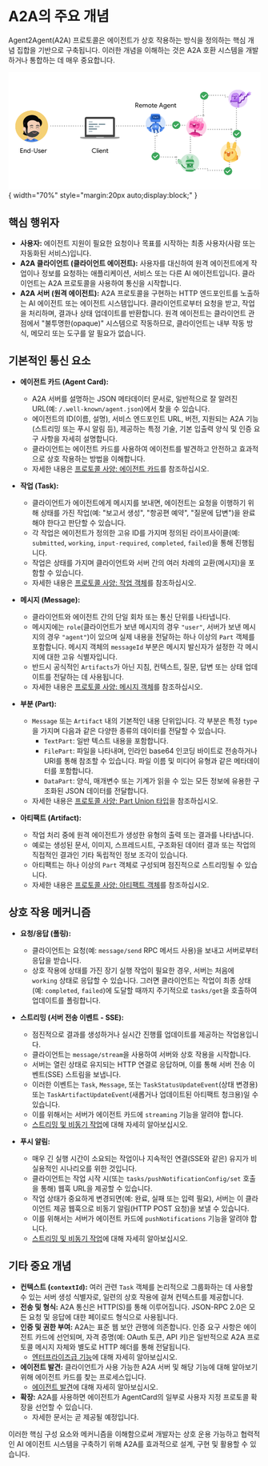 # A2A의 주요 개념

Agent2Agent(A2A) 프로토콜은 에이전트가 상호 작용하는 방식을 정의하는 핵심 개념 집합을 기반으로 구축됩니다. 이러한 개념을 이해하는 것은 A2A 호환 시스템을 개발하거나 통합하는 데 매우 중요합니다.

![사용자, A2A 클라이언트(클라이언트 에이전트), A2A 서버(원격 에이전트)를 보여주는 A2A 행위자 그림](../assets/a2a-actors.png){ width="70%" style="margin:20px auto;display:block;" }

## 핵심 행위자

- **사용자:** 에이전트 지원이 필요한 요청이나 목표를 시작하는 최종 사용자(사람 또는 자동화된 서비스)입니다.
- **A2A 클라이언트 (클라이언트 에이전트):** 사용자를 대신하여 원격 에이전트에게 작업이나 정보를 요청하는 애플리케이션, 서비스 또는 다른 AI 에이전트입니다. 클라이언트는 A2A 프로토콜을 사용하여 통신을 시작합니다.
- **A2A 서버 (원격 에이전트):** A2A 프로토콜을 구현하는 HTTP 엔드포인트를 노출하는 AI 에이전트 또는 에이전트 시스템입니다. 클라이언트로부터 요청을 받고, 작업을 처리하며, 결과나 상태 업데이트를 반환합니다. 원격 에이전트는 클라이언트 관점에서 "불투명한(opaque)" 시스템으로 작동하므로, 클라이언트는 내부 작동 방식, 메모리 또는 도구를 알 필요가 없습니다.

## 기본적인 통신 요소

- **에이전트 카드 (Agent Card):**

    - A2A 서버를 설명하는 JSON 메타데이터 문서로, 일반적으로 잘 알려진 URL(예: `/.well-known/agent.json`)에서 찾을 수 있습니다.
    - 에이전트의 ID(이름, 설명), 서비스 엔드포인트 URL, 버전, 지원되는 A2A 기능(스트리밍 또는 푸시 알림 등), 제공하는 특정 기술, 기본 입출력 양식 및 인증 요구 사항을 자세히 설명합니다.
    - 클라이언트는 에이전트 카드를 사용하여 에이전트를 발견하고 안전하고 효과적으로 상호 작용하는 방법을 이해합니다.
    - 자세한 내용은 [프로토콜 사양: 에이전트 카드](../specification.md#5-agent-discovery-the-agent-card)를 참조하십시오.

- **작업 (Task):**

    - 클라이언트가 에이전트에게 메시지를 보내면, 에이전트는 요청을 이행하기 위해 상태를 가진 작업(예: "보고서 생성", "항공편 예약", "질문에 답변")을 완료해야 한다고 판단할 수 있습니다.
    - 각 작업은 에이전트가 정의한 고유 ID를 가지며 정의된 라이프사이클(예: `submitted`, `working`, `input-required`, `completed`, `failed`)을 통해 진행됩니다.
    - 작업은 상태를 가지며 클라이언트와 서버 간의 여러 차례의 교환(메시지)을 포함할 수 있습니다.
    - 자세한 내용은 [프로토콜 사양: 작업 객체](../specification.md#61-task-object)를 참조하십시오.

- **메시지 (Message):**

    - 클라이언트와 에이전트 간의 단일 회차 또는 통신 단위를 나타냅니다.
    - 메시지에는 `role`(클라이언트가 보낸 메시지의 경우 `"user"`, 서버가 보낸 메시지의 경우 `"agent"`)이 있으며 실제 내용을 전달하는 하나 이상의 `Part` 객체를 포함합니다. 메시지 객체의 `messageId` 부분은 메시지 발신자가 설정한 각 메시지에 대한 고유 식별자입니다.
    - 반드시 공식적인 `Artifacts`가 아닌 지침, 컨텍스트, 질문, 답변 또는 상태 업데이트를 전달하는 데 사용됩니다.
    - 자세한 내용은 [프로토콜 사양: 메시지 객체](../specification.md#64-message-object)를 참조하십시오.

- **부분 (Part):**

    - `Message` 또는 `Artifact` 내의 기본적인 내용 단위입니다. 각 부분은 특정 `type`을 가지며 다음과 같은 다양한 종류의 데이터를 전달할 수 있습니다.
        - `TextPart`: 일반 텍스트 내용을 포함합니다.
        - `FilePart`: 파일을 나타내며, 인라인 base64 인코딩 바이트로 전송하거나 URI를 통해 참조할 수 있습니다. 파일 이름 및 미디어 유형과 같은 메타데이터를 포함합니다.
        - `DataPart`: 양식, 매개변수 또는 기계가 읽을 수 있는 모든 정보에 유용한 구조화된 JSON 데이터를 전달합니다.
    - 자세한 내용은 [프로토콜 사양: Part Union 타입](../specification.md#65-part-union-type)을 참조하십시오.

- **아티팩트 (Artifact):**
    - 작업 처리 중에 원격 에이전트가 생성한 유형의 출력 또는 결과를 나타냅니다.
    - 예로는 생성된 문서, 이미지, 스프레드시트, 구조화된 데이터 결과 또는 작업의 직접적인 결과인 기타 독립적인 정보 조각이 있습니다.
    - 아티팩트는 하나 이상의 `Part` 객체로 구성되며 점진적으로 스트리밍될 수 있습니다.
    - 자세한 내용은 [프로토콜 사양: 아티팩트 객체](../specification.md#67-artifact-object)를 참조하십시오.

## 상호 작용 메커니즘

- **요청/응답 (폴링):**

    - 클라이언트는 요청(예: `message/send` RPC 메서드 사용)을 보내고 서버로부터 응답을 받습니다.
    - 상호 작용에 상태를 가진 장기 실행 작업이 필요한 경우, 서버는 처음에 `working` 상태로 응답할 수 있습니다. 그러면 클라이언트는 작업이 최종 상태(예: `completed`, `failed`)에 도달할 때까지 주기적으로 `tasks/get`을 호출하여 업데이트를 폴링합니다.

- **스트리밍 (서버 전송 이벤트 - SSE):**

    - 점진적으로 결과를 생성하거나 실시간 진행률 업데이트를 제공하는 작업용입니다.
    - 클라이언트는 `message/stream`을 사용하여 서버와 상호 작용을 시작합니다.
    - 서버는 열린 상태로 유지되는 HTTP 연결로 응답하며, 이를 통해 서버 전송 이벤트(SSE) 스트림을 보냅니다.
    - 이러한 이벤트는 `Task`, `Message`, 또는 `TaskStatusUpdateEvent`(상태 변경용) 또는 `TaskArtifactUpdateEvent`(새롭거나 업데이트된 아티팩트 청크용)일 수 있습니다.
    - 이를 위해서는 서버가 에이전트 카드에 `streaming` 기능을 알려야 합니다.
    - [스트리밍 및 비동기 작업](./streaming-and-async.md)에 대해 자세히 알아보십시오.

- **푸시 알림:**
    - 매우 긴 실행 시간이 소요되는 작업이나 지속적인 연결(SSE와 같은) 유지가 비실용적인 시나리오를 위한 것입니다.
    - 클라이언트는 작업 시작 시(또는 `tasks/pushNotificationConfig/set` 호출을 통해) 웹훅 URL을 제공할 수 있습니다.
    - 작업 상태가 중요하게 변경되면(예: 완료, 실패 또는 입력 필요), 서버는 이 클라이언트 제공 웹훅으로 비동기 알림(HTTP POST 요청)을 보낼 수 있습니다.
    - 이를 위해서는 서버가 에이전트 카드에 `pushNotifications` 기능을 알려야 합니다.
    - [스트리밍 및 비동기 작업](./streaming-and-async.md)에 대해 자세히 알아보십시오.

## 기타 중요 개념

- **컨텍스트 (`contextId`):** 여러 관련 `Task` 객체를 논리적으로 그룹화하는 데 사용할 수 있는 서버 생성 식별자로, 일련의 상호 작용에 걸쳐 컨텍스트를 제공합니다.
- **전송 및 형식:** A2A 통신은 HTTP(S)를 통해 이루어집니다. JSON-RPC 2.0은 모든 요청 및 응답에 대한 페이로드 형식으로 사용됩니다.
- **인증 및 권한 부여:** A2A는 표준 웹 보안 관행에 의존합니다. 인증 요구 사항은 에이전트 카드에 선언되며, 자격 증명(예: OAuth 토큰, API 키)은 일반적으로 A2A 프로토콜 메시지 자체와 별도로 HTTP 헤더를 통해 전달됩니다.
    - [엔터프라이즈급 기능](./enterprise-ready.md)에 대해 자세히 알아보십시오.
- **에이전트 발견:** 클라이언트가 사용 가능한 A2A 서버 및 해당 기능에 대해 알아보기 위해 에이전트 카드를 찾는 프로세스입니다.
    - [에이전트 발견](./agent-discovery.md)에 대해 자세히 알아보십시오.
- **확장:** A2A를 사용하면 에이전트가 AgentCard의 일부로 사용자 지정 프로토콜 확장을 선언할 수 있습니다.
    - 자세한 문서는 곧 제공될 예정입니다.

이러한 핵심 구성 요소와 메커니즘을 이해함으로써 개발자는 상호 운용 가능하고 협력적인 AI 에이전트 시스템을 구축하기 위해 A2A를 효과적으로 설계, 구현 및 활용할 수 있습니다.
